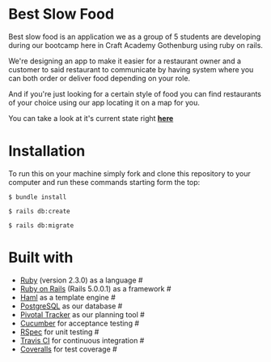 # Best Slow Food

  Best slow food is an application we as a group of 5 students are
  developing during our bootcamp here in Craft Academy Gothenburg
  using ruby on rails.

  We're designing an app to make it easier for a restaurant owner and
  a customer to said restaurant to communicate by having system where
  you can both order or deliver food depending on your role.

  And if you're just looking for a certain style of food you can
  find restaurants of your choice using our app locating it on a map for you.

  You can take a look at it's current state right [**here**](https://url.com/)


# Installation

 To run this on your machine simply fork and clone this repository
 to your computer and run these commands starting form the top:

 ```
 $ bundle install
 ```
 ```
 $ rails db:create
 ```
 ```
 $ rails db:migrate
 ```

# Built with

* [Ruby](https://www.ruby-lang.org/) (version 2.3.0) as a language #
* [Ruby on Rails](http://rubyonrails.org/) (Rails 5.0.0.1) as a framework #
* [Haml](http://haml.info/) as a template engine #
* [PostgreSQL](https://www.postgresql.org/) as our database #
* [Pivotal Tracker](https://www.pivotaltracker.com/n/projects/1878955) as our planning tool #
* [Cucumber](https://cucumber.io/) for acceptance testing #
* [RSpec](http://rspec.info/) for unit testing #
* [Travis CI](https://travis-ci.org/) for continuous integration #
* [Coveralls](https://coveralls.io/) for test coverage #
